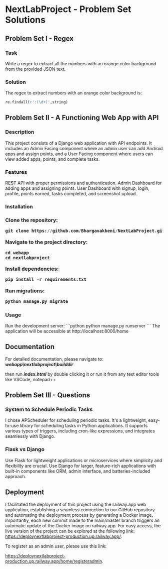 <h1>NextLabProject - Problem Set Solutions</h1>

<h2>Problem Set I - Regex</h2>

<h3>Task</h3>

Write a regex to extract all the numbers with an orange color background from the provided JSON text.

<h3>Solution</h3>

The regex to extract numbers with an orange color background is:
```python
re.findall(r':(\d+)',string)
```

<h2>Problem Set II - A Functioning Web App with API</h2>

<h3>Description</h3>

This project consists of a Django web application with API endpoints. It includes an Admin Facing component where an admin user can add Android apps and assign points, and a User Facing component where users can view added apps, points, and complete tasks.

<h3>Features</h3>

REST API with proper permissions and authentication.
Admin Dashboard for adding apps and assigning points.
User Dashboard with signup, login, profile, points earned, tasks completed, and screenshot upload.

<h3>
Installation
<h3>

Clone the repository:
```python
git clone https://github.com/Bhargavakkeni/NextLabProject.git
```
Navigate to the project directory:
```
cd webapp
cd nextlabproject
```

Install dependencies:
```python
pip install -r requirements.txt
```
Run migrations:
```python
python manage.py migrate
```
<h3>Usage</h3>
Run the development server:
```python
python manage.py runserver
```
The application will be accessible at <a>http://localhost:8000/home</a>

<h2>Documentation</h2>
For detailed documentation, please navigate to: <b><i>webapp\nextlabproject\builddir</b></i>


then run <b><i>index.html</i></b> by double clicking it or run it from any text editor tools like VSCode, notepad++

<h2>Problem Set III - Questions</h2>

<h3>System to Schedule Periodic Tasks</h3>

I chose APScheduler for scheduling periodic tasks. It's a lightweight, easy-to-use library for scheduling tasks in Python applications. It supports various types of triggers, including cron-like expressions, and integrates seamlessly with Django.

<h3>Flask vs Django</h3>

Use Flask for lightweight applications or microservices where simplicity and flexibility are crucial. Use Django for larger, feature-rich applications with built-in components like ORM, admin interface, and batteries-included approach.

<h2>Deployment</h2>

I facilitated the deployment of this project using the railway.app web application, establishing a seamless connection to our GitHub repository and automating the deployment process by generating a Docker image. Importantly, each new commit made to the main/master branch triggers an automatic update of the Docker image on railway.app. For easy access, the live version of the project can be explored at the following link: <a>https://deploynextlabproject-production.up.railway.app/</a>. 

To register as an admin user, please use this link:
 
<a> https://deploynextlabproject-production.up.railway.app/home/registeradmin</a>.
